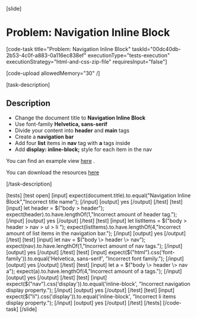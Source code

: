 [slide]

# Problem: Navigation Inline Block

[code-task title="Problem: Navigation Inline Block" taskId="00dc40db-2b53-4c0f-a883-0a116ec838ef" executionType="tests-execution" executionStrategy="html-and-css-zip-file" requiresInput="false"]

[code-upload allowedMemory="30" /]

[task-description]

## Description

* Change the document title to **Navigation Inline Block**
* Use font-family **Helvetica, sans-serif**
* Divide your content into **header** and **main** tags
* Create a **navigation bar** 
* Add four **list** items in **nav** tag with **a** tags inside 
* Add **display: inline-block;** style for each item in the nav

You can find an example view [here](https://i.imgur.com/iN6xIbU.png) .

You can download the resources [here](https://mega.nz/file/uZxzDaRJ#CJ9QOWjUG_ayNIa0B3T51ZZLpxJAkRdNlKm0G_aHUDg)

[/task-description]

[tests]
[test open]
[input]
expect(document.title).to.equal("Navigation Inline Block","Incorrect title name");
[/input]
[output]
yes
[/output]
[/test]
[test]
[input]
let header = $("body \> header");
expect(header).to.have.lengthOf(1,"Incorrect amount of header tag.");
[/input]
[output]
yes
[/output]
[/test]
[test]
[input]
let listItems = $("body \> header \> nav \> ul \> li ");
expect(listItems).to.have.lengthOf(4,"Incorrect amount of list items in the navigation bar.");
[/input]
[output]
yes
[/output]
[/test]
[test]
[input]
let nav = $("body \> header \> nav");
expect(nav).to.have.lengthOf(1,"Incorrect amount of nav tags.");
[/input]
[output]
yes
[/output]
[/test]
[test]
[input]
expect($("html").css('font-family')).to.equal('Helvetica, sans-serif', "Incorrect font family.");
[/input]
[output]
yes
[/output]
[/test]
[test]
[input]
let a = $("body \> header \> nav a");
expect(a).to.have.lengthOf(4,"Incorrect amount of a tags.");
[/input]
[output]
yes
[/output]
[/test]
[test]
[input]
expect($("nav").css('display')).to.equal('inline-block', "Incorrect navigation display property.");
[/input]
[output]
yes
[/output]
[/test]
[test]
[input]
expect($("li").css('display')).to.equal('inline-block', "Incorrect li items display property.");
[/input]
[output]
yes
[/output]
[/test]
[/tests]
[/code-task]
[/slide]
